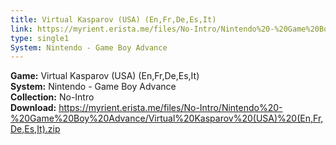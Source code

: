 ```yaml
---
title: Virtual Kasparov (USA) (En,Fr,De,Es,It)
link: https://myrient.erista.me/files/No-Intro/Nintendo%20-%20Game%20Boy%20Advance/Virtual%20Kasparov%20(USA)%20(En,Fr,De,Es,It).zip
type: single1
System: Nintendo - Game Boy Advance
---
```

<b>Game:</b> Virtual Kasparov (USA) (En,Fr,De,Es,It)<br>
<b>System:</b> Nintendo - Game Boy Advance<br>
<b>Collection:</b> No-Intro<br>
<b>Download:</b> https://myrient.erista.me/files/No-Intro/Nintendo%20-%20Game%20Boy%20Advance/Virtual%20Kasparov%20(USA)%20(En,Fr,De,Es,It).zip